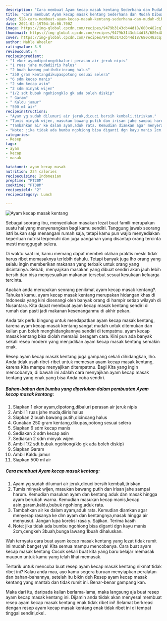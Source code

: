 ```yaml
---
description: "Cara membuat Ayam kecap masak kentang Sederhana dan Mudah Dibuat"
title: "Cara membuat Ayam kecap masak kentang Sederhana dan Mudah Dibuat"
slug: 528-cara-membuat-ayam-kecap-masak-kentang-sederhana-dan-mudah-dibuat
date: 2021-02-19T04:16:06.700Z
image: https://img-global.cpcdn.com/recipes/9479b3143cb44d18/680x482cq70/ayam-kecap-masak-kentang-foto-resep-utama.jpg
thumbnail: https://img-global.cpcdn.com/recipes/9479b3143cb44d18/680x482cq70/ayam-kecap-masak-kentang-foto-resep-utama.jpg
cover: https://img-global.cpcdn.com/recipes/9479b3143cb44d18/680x482cq70/ayam-kecap-masak-kentang-foto-resep-utama.jpg
author: Mable Wheeler
ratingvalue: 3.9
reviewcount: 4
recipeingredient:
- "1 ekor ayamdipotongdibaluri perasan air jeruk nipis"
- "1 ruas jahe mudadiiris halus"
- "2 buah bawang putihdicincang halus"
- "250 gram kentangdikupaspotong sesuai selera"
- "6 sdm kecap manis"
- "2 sdm kecap asin"
- "2 sdm minyak wijen"
- "1/2 sdt bubuk ngohiongklo gk ada boleh diskip"
- " Garam"
- " Kaldu jamur"
- "500 ml air"
recipeinstructions:
- "Ayam yg sudah dilumuri air jeruk,dicuci bersih kembali,tiriskan."
- "Tumis minyak wijen, masukan bawang putih dan irisan jahe sampai harum. Kemudian masukan ayam dan kentang aduk dan masak hingga ayam berubah warna. Kemudian masukan kecap manis,kecap asin,garam,kaldu,bubuk ngohiong,aduk rata."
- "Tambahkan air ke dalam ayam,aduk rata. Kemudian diamkan agar menyerap rasanya ke dlm ayam dan kentangnya,masak hingga air menyusut. Jangan lupa koreksi rasa y. Sajikan. Terima kasih"
- "Note: jika tidak ada bumbu ngohiong bisa diganti dgn kayu manis 2cm,cengkeh 3buah,bunga lawang 1buah dihaluskan."
categories:
- Resep
tags:
- ayam
- kecap
- masak

katakunci: ayam kecap masak 
nutrition: 224 calories
recipecuisine: Indonesian
preptime: "PT20M"
cooktime: "PT38M"
recipeyield: "2"
recipecategory: Lunch

---
```



![Ayam kecap masak kentang](https://img-global.cpcdn.com/recipes/9479b3143cb44d18/680x482cq70/ayam-kecap-masak-kentang-foto-resep-utama.jpg)

Sebagai seorang ibu, menyediakan masakan lezat buat famili merupakan suatu hal yang menyenangkan bagi kamu sendiri. Tanggung jawab seorang istri bukan saja menangani rumah saja, tetapi kamu pun wajib menyediakan keperluan nutrisi terpenuhi dan juga panganan yang disantap orang tercinta mesti menggugah selera.

Di waktu  saat ini, kamu memang dapat membeli olahan praktis meski tidak harus ribet memasaknya terlebih dahulu. Tetapi banyak juga lho orang yang selalu ingin memberikan makanan yang terbaik untuk orang yang dicintainya. Sebab, menyajikan masakan yang dibuat sendiri akan jauh lebih bersih dan bisa menyesuaikan makanan tersebut sesuai kesukaan keluarga tercinta. 



Apakah anda merupakan seorang penikmat ayam kecap masak kentang?. Tahukah kamu, ayam kecap masak kentang merupakan hidangan khas di Indonesia yang kini disenangi oleh banyak orang di hampir setiap wilayah di Nusantara. Kita dapat membuat ayam kecap masak kentang sendiri di rumah dan pasti jadi makanan kesenanganmu di akhir pekan.

Anda tak perlu bingung untuk mendapatkan ayam kecap masak kentang, karena ayam kecap masak kentang sangat mudah untuk ditemukan dan kalian pun boleh menghidangkannya sendiri di tempatmu. ayam kecap masak kentang bisa diolah memalui beragam cara. Kini pun ada banyak sekali resep modern yang menjadikan ayam kecap masak kentang semakin enak.

Resep ayam kecap masak kentang juga gampang sekali dihidangkan, lho. Anda tidak usah ribet-ribet untuk memesan ayam kecap masak kentang, karena Kita mampu menyajikan ditempatmu. Bagi Kita yang ingin mencobanya, di bawah ini adalah cara menyajikan ayam kecap masak kentang yang enak yang bisa Anda coba sendiri.

<!--inarticleads1-->

##### Bahan-bahan dan bumbu yang diperlukan dalam pembuatan Ayam kecap masak kentang:

1. Siapkan 1 ekor ayam,dipotong,dibaluri perasan air jeruk nipis
1. Ambil 1 ruas jahe muda,diiris halus
1. Siapkan 2 buah bawang putih,dicincang halus
1. Gunakan 250 gram kentang,dikupas,potong sesuai selera
1. Siapkan 6 sdm kecap manis
1. Sediakan 2 sdm kecap asin
1. Sediakan 2 sdm minyak wijen
1. Ambil 1/2 sdt bubuk ngohiong(klo gk ada boleh diskip)
1. Siapkan  Garam
1. Ambil  Kaldu jamur
1. Siapkan 500 ml air




<!--inarticleads2-->

##### Cara membuat Ayam kecap masak kentang:

1. Ayam yg sudah dilumuri air jeruk,dicuci bersih kembali,tiriskan.
1. Tumis minyak wijen, masukan bawang putih dan irisan jahe sampai harum. Kemudian masukan ayam dan kentang aduk dan masak hingga ayam berubah warna. Kemudian masukan kecap manis,kecap asin,garam,kaldu,bubuk ngohiong,aduk rata.
1. Tambahkan air ke dalam ayam,aduk rata. Kemudian diamkan agar menyerap rasanya ke dlm ayam dan kentangnya,masak hingga air menyusut. Jangan lupa koreksi rasa y. Sajikan. Terima kasih
1. Note: jika tidak ada bumbu ngohiong bisa diganti dgn kayu manis 2cm,cengkeh 3buah,bunga lawang 1buah dihaluskan.




Wah ternyata cara buat ayam kecap masak kentang yang lezat tidak rumit ini mudah banget ya! Kita semua mampu mencobanya. Cara buat ayam kecap masak kentang Cocok sekali buat kita yang baru belajar memasak maupun untuk kamu yang telah lihai memasak.

Tertarik untuk mencoba buat resep ayam kecap masak kentang nikmat tidak ribet ini? Kalau anda mau, ayo kamu segera buruan menyiapkan peralatan dan bahan-bahannya, setelah itu bikin deh Resep ayam kecap masak kentang yang mantab dan tidak rumit ini. Benar-benar gampang kan. 

Maka dari itu, daripada kalian berlama-lama, maka langsung aja buat resep ayam kecap masak kentang ini. Dijamin anda tiidak akan menyesal membuat resep ayam kecap masak kentang enak tidak ribet ini! Selamat berkreasi dengan resep ayam kecap masak kentang enak tidak ribet ini di tempat tinggal sendiri,oke!.

